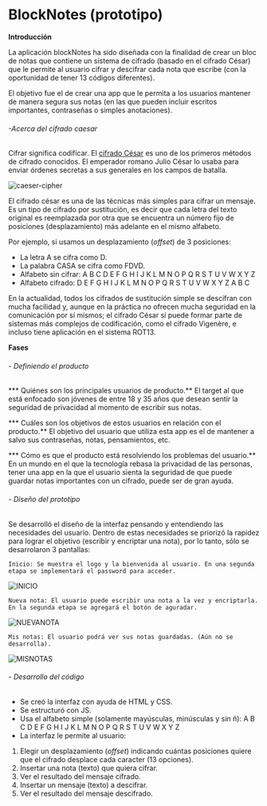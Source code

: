 #  BlockNotes (prototipo)

**Introducción**

La aplicación blockNotes ha sido diseñada con la finalidad de crear un bloc de notas que contiene un sistema de cifrado (basado en el cifrado César) que le permite al usuario cifrar y descifrar cada nota que escribe (con la oportunidad de tener 13 códigos diferentes). 

El objetivo fue el de crear una app que le permita a los usuarios mantener de manera segura sus notas (en las que pueden incluir escritos importantes, contraseñas o simples anotaciones).

###### -Acerca del cifrado caesar

Cifrar significa codificar. El [cifrado César](https://en.wikipedia.org/wiki/Caesar_cipher)
es uno de los primeros métodos de cifrado conocidos. El emperador romano Julio
César lo usaba para enviar órdenes secretas a sus generales en los campos de
batalla.

![caeser-cipher](https://upload.wikimedia.org/wikipedia/commons/thumb/2/2b/Caesar3.svg/2000px-Caesar3.svg.png)

El cifrado césar es una de las técnicas más simples para cifrar un mensaje. Es
un tipo de cifrado por sustitución, es decir que cada letra del texto original
es reemplazada por otra que se encuentra un número fijo de posiciones
(desplazamiento) más adelante en el mismo alfabeto.

Por ejemplo, si usamos un desplazamiento (_offset_) de 3 posiciones:

* La letra A se cifra como D.
* La palabra CASA se cifra como FDVD.
* Alfabeto sin cifrar: A B C D E F G H I J K L M N O P Q R S T U V W X Y Z
* Alfabeto cifrado: D E F G H I J K L M N O P Q R S T U V W X Y Z A B C

En la actualidad, todos los cifrados de sustitución simple se descifran con
mucha facilidad y, aunque en la práctica no ofrecen mucha seguridad en la
comunicación por sí mismos; el cifrado César sí puede formar parte de sistemas
más complejos de codificación, como el cifrado Vigenère, e incluso tiene
aplicación en el sistema ROT13.


**Fases**
###### - Definiendo el producto
*** Quiénes son los principales usuarios de producto.**
El target al que está enfocado son jóvenes de entre 18 y 35 años que desean sentir la seguridad de privacidad al momento de escribir sus notas.

*** Cuáles son los objetivos de estos usuarios en relación con el producto.**
El objetivo del usuario que utiliza esta app es el de mantener a salvo sus contraseñas, notas, pensamientos, etc.

*** Cómo es que el producto está resolviendo los problemas del usuario.**
En un mundo en el que la tecnología rebasa la privacidad de las personas, tener una app en la que el usuario sienta la seguridad de que puede guardar notas importantes con un cifrado, puede ser de gran ayuda.

###### - Diseño del prototipo
Se desarrolló el diseño de la interfaz pensando y entendiendo las necesidades del usuario. Dentro de estas necesidades se priorizó la rapidez para lograr el objetivo (escribir y encriptar una nota), por lo tanto, sólo se desarrolaron 3 pantallas:

	Inicio: Se muestra el logo y la bienvenida al usuario. En una segunda etapa se implementará el password para acceder.
![INICIO](https://user-images.githubusercontent.com/73972584/103510555-1a7ea600-4e2b-11eb-8b29-4b7ef1031020.PNG)

	Nueva nota: El usuario puede escribir una nota a la vez y encriptarla. En la segunda etapa se agregará el botón de aguradar.
![NUEVANOTA](https://user-images.githubusercontent.com/73972584/103510897-a98bbe00-4e2b-11eb-9191-428724dbdf33.PNG)

	Mis notas: El usuario podrá ver sus notas guardadas. (Aún no se desarrolla).
![MISNOTAS](https://user-images.githubusercontent.com/73972584/103510952-be685180-4e2b-11eb-9bc7-9a91ae3b0608.PNG)

###### - Desarrollo del código
- Se creó la interfaz con ayuda de HTML y CSS.
- Se estructuró con JS.
-  Usa el alfabeto simple (solamente mayúsculas, minúsculas y sin ñ):
 A B C D E F G H I J K L M N O P Q R S T U V W X Y Z
- La interfaz le permite al usuario:
1. Elegir un desplazamiento (_offset_) indicando cuántas posiciones quiere que el cifrado desplace cada caracter (13 opciones).
2. Insertar una nota (texto) que quiera cifrar.
3. Ver el resultado del mensaje cifrado.
4. Insertar un mensaje (texto) a descifrar.
5. Ver el resultado del mensaje descifrado.
